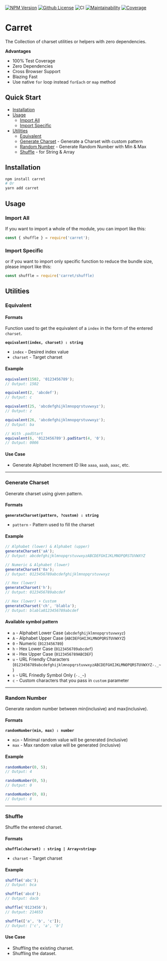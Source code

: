 [![NPM Version](https://badgen.net/npm/v/carret?icon=npm)](https://www.npmjs.com/package/carret)
[![Github License](https://badgen.net/github/license/lamualfa/carret?color=purple&label=license)](https://github.com/lamualfa/carret/blob/master/LICENSE)
![CI](https://github.com/lamualfa/carret/workflows/CI/badge.svg)
[![Maintainability](https://api.codeclimate.com/v1/badges/3fc685eeb43acfed16aa/maintainability)](https://codeclimate.com/github/lamualfa/carret/maintainability)
[![Coverage](https://codecov.io/gh/lamualfa/carret/branch/master/graph/badge.svg?token=NZ6VHIHJJV)](https://codecov.io/gh/lamualfa/carret)

# Carret

The Collection of charset utilities or helpers with zero dependencies.

**Advantages**

- 100% Test Coverage
- Zero Dependencies
- Cross Browser Support
- Blazing Fast
- Use native `for` loop instead `forEach` or `map` method

## Quick Start

- [Installation](#installation)
- [Usage](#usage)
  - [Import All](#import-all)
  - [Import Specific](#import-specific)
- [Utilities](#utilities)
  - [Equivalent](#equivalent)
  - [Generate Charset](#generate-charset) - Generate a Charset with custom pattern
  - [Random Number](#random-number) - Generate Random Number with Min & Max
  - [Shuffle](#shuffle) - for String & Array

## Installation

```bash
npm install carret
# Or
yarn add carret
```

## Usage

### Import All
If you want to import a whole of the module, you can import like this:

```js
const { shuffle } = require('carret');
```

### Import Specific

or if you want to import only specific function to reduce the bundle size, please import like this:

```js
const shuffle = require('carret/shuffle)
```

## Utilities

### Equivalent

#### Formats

Function used to get the equivalent of a `index` in the form of the entered `charset`.

**`equivalent(index, charset) : string`**

- `index` - Desired index value
- `charset` - Target charset

#### Example

```js
equivalent(1502, '0123456789');
// Output: 1502

equivalent(2, 'abcdef');
// Output: c

equivalent(25, 'abcdefghijklmnopqrstuvwxyz');
// Output: z

equivalent(26, 'abcdefghijklmnopqrstuvwxyz');
// Output: ba

// With .padStart
equivalent(6, '0123456789').padStart(4, '0');
// Output: 0006
```

#### Use Case

- Generate Alphabet Increment ID like `aaaa`, `aaab`, `aaac`, etc.

<hr>

### Generate Charset

Generate charset using given pattern.

#### Formats

**`generateCharset(pattern, ?custom) : string`**

- `pattern` - Pattern used to fill the charset

#### Example

```js
// Alphabet (lower) & Alphabet (upper)
generateCharset('aA');
// Output: abcdefghijklmnopqrstuvwxyzABCDEFGHIJKLMNOPQRSTUVWXYZ

// Numeric & Alphabet (lower)
generateCharset('0a');
// Output: 0123456789abcdefghijklmnopqrstuvwxyz

// Hex (lower)
generateCharset('h');
// Output: 0123456789abcdef

// Hex (lower) + Custom
generateCharset('ch', 'blabla');
// Output: blabla0123456789abcdef
```

#### Available symbol pattern

- `a` - Alphabet Lower Case (`abcdefghijklmnopqrstuvwxyz`)
- `A` - Alphabet Upper Case (`ABCDEFGHIJKLMNOPQRSTUVWXYZ`)
- `0` - Numeric (`0123456789`)
- `h` - Hex Lower Case (`0123456789abcdef`)
- `H` - Hex Upper Case (`0123456789ABCDEF`)
- `u` - URL Friendly Characters (`0123456789abcdefghijklmnopqrstuvwxyzABCDEFGHIJKLMNOPQRSTUVWXYZ-._~`)
- `s` - URL Frinedly Symbol Only (`-._~`)
- `c` - Custom characters that you pass in `custom` parameter

<hr>

### Random Number

Generate random number between min(inclusive) and max(inclusive).

#### Formats

**`randomNumber(min, max) : number`**

- `min` - Minimal random value will be generated (inclusive)
- `max` - Max random value will be generated (inclusive)

#### Example

```js
randomNumber(0, 5);
// Output: 4

randomNumber(0, 5);
// Output: 0

randomNumber(0, 8);
// Output: 8
```

<hr>

### Shuffle

Shuffle the entered charset.

#### Formats

**`shuffle(charset) : string | Array<string>`**

- `charset` - Target charset

#### Example

```js
shuffle('abc');
// Output: bca

shuffle('abcd');
// Output: dacb

shuffle('0123456');
// Output: 214653

shuffle(['a', 'b', 'c']);
// Output: ['c', 'a', 'b']
```

#### Use Case

- Shuffling the existing charset.
- Shuffling the dataset.